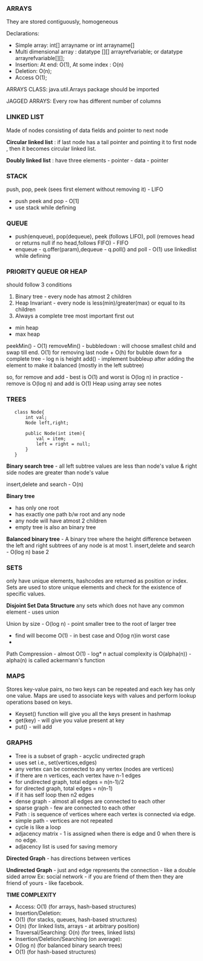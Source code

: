 ### ARRAYS 

They are stored contiguously, homogeneous

Declarations: 
- Simple array: int[] arrayname or int arrayname[]
- Multi dimensional array : datatype [][] arrayrefvariable; or datatype arrayrefvariable[][];
- Insertion: At end: O(1), At some index : O(n)
- Deletion: O(n);
- Access O(1);

ARRAYS CLASS:
    java.util.Arrays package should be imported

JAGGED ARRAYS:
    Every row has different number of columns



### LINKED LIST

Made of nodes consisting of data fields and pointer to next node

**Circular linked list** : if last node has a tail pointer and pointing it to first node , then it becomes circular linked list.

**Doubly linked list** : have three elements - pointer - data - pointer          

### STACK
push, pop, peek (sees first element without removing it) - LIFO

- push peek and pop - O[1]
- use stack while defining

### QUEUE

- push(enqueue), pop(dequeue), peek (follows LIFO), poll (removes head or returns null if no head,follows FIFO) - FIFO   
- enqueue - q.offer(param),dequeue - q.poll() and poll - O(1)
use linkedlist while defining

### PRIORITY QUEUE OR HEAP
should follow 3 conditions
  1. Binary tree - every node has atmost 2 children
  2. Heap Invariant - every node is less(min)/greater(max) or equal to its children
  3. Always a complete tree
most important first out
- min heap 
- max heap 

peekMin() - O(1)
removeMin() - bubbledown : will choose smallest child and swap till end.  O(1) for removing last node + O(h) for bubble down
for a complete tree - log n is height
add() - implement bubbleup after adding the element to make it balanced (mostly in the left subtree)

so, for remove and add - best is O(1) and worst is O(log n)
in practice - remove is O(log n) and add is O(1)
Heap using array 
see notes

### TREES 
 
 ```
    class Node{
        int val;
        Node left,right;

        public Node(int item){
            val = item;
            left = right = null;
        }
    }
 ```
**Binary search tree** - all left subtree values are less than node's value & right side nodes are greater than node's value

insert,delete and search - O(n) 

**Binary tree**
- has only one root
- has exactly one path b/w root and any node
- any node will have atmost 2 children
- empty tree is also an binary tree

**Balanced binary tree** -  A binary tree where the height difference between the left and right subtrees of any node is at most 1.
insert,delete and search - O(log n) base 2

### SETS 
only have unique elements, hashcodes are returned as position or index. Sets are used to store unique elements and check for the existence of specific values.

**Disjoint Set Data Structure**
any sets which does not have any common element - uses union

Union by size - O(log n) - point smaller tree to the root of larger tree 
- find will become O(1) - in best case and O(log n)in worst case
- 

Path Compression - almost O(1) - log* n
actual complexity is O(alpha(n)) - alpha(n) is called ackermann's function
### MAPS 

Stores key-value pairs, no two keys can be repeated and each key has only one value. Maps are used to associate keys with values and perform lookup operations based on keys.

- Keyset() function will give you all the keys present in hashmap 
- get(key) - will give you value present at key
- put() - will add

### GRAPHS
- Tree is a subset of graph - acyclic undirected graph
- uses set i.e., set(vertices,edges)
- any vertex can be connected to any vertex (nodes are vertices)
- if there are n vertices, each vertex have n-1 edges
- for undirected graph, total edges = n(n-1)/2
- for directed graph, total edges = n(n-1)
- if it has self loop then n2 edges 
- dense graph - almost all edges are connected to each other
- sparse graph - few are connected to each other
- Path : is sequence of vertices where each vertex is connected via edge.
- simple path - vertices are not repeated
- cycle is like a loop
- adjacency matrix - 1 is assigned when there is edge and 0 when there is no edge.
- adjacency list is used for saving memory

**Directed Graph** - has directions between vertices

**Undirected Graph** - just and edge represents the connection - like a double sided arrow
Ex: social network - if you are friend of them then they are friend of yours - like facebook.

**TIME COMPLEXITY**
- Access: O(1) (for arrays, hash-based structures)
- Insertion/Deletion:
- O(1) (for stacks, queues, hash-based structures)
- O(n) (for linked lists, arrays - at arbitrary position)
- Traversal/Searching: O(n) (for trees, linked lists)
- Insertion/Deletion/Searching (on average):
- O(log n) (for balanced binary search trees)
- O(1) (for hash-based structures) 